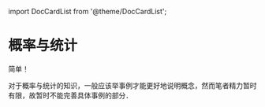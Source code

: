 import DocCardList from '@theme/DocCardList';

# 概率与统计

简单！

对于概率与统计的知识，一般应该举事例才能更好地说明概念，然而笔者精力暂时有限，故暂时不能完善具体事例的部分．

<DocCardList />
